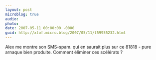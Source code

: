 ```yaml
---
layout: post
microblog: true
audio: 
photo: 
date: 2007-05-11 00:00:00 -0000
guid: http://xtof.micro.blog/2007/05/11/t59955232.html
---
```

Alex me montre son SMS-spam. qui en saurait plus sur ce 81818 - pure arnaque bien produite. Comment éliminer ces scélérats ?
